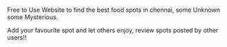 Free to Use Website to find the best food spots in chennai, some Unknown some Mysterious. 

Add your favourite spot and let others enjoy, review spots posted by other users!!
